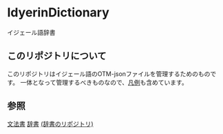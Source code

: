 # IdyerinDictionary
イジェール語辞書

## このリポジトリについて
このリポジトリはイジェール語のOTM-jsonファイルを管理するためのものです。
一体となって管理するべきものなので、[凡例](https://github.com/Zaslon/IdyerinDictionary/blob/9e774e223ae5f384beb65717fd94fff9d68ebd5a/%E5%87%A1%E4%BE%8B.md)も含めています。

## 参照
[文法書](https://zaslon.info/idyer/)
[辞書](https://zaslon.info/dict/dict.php)
[(辞書のリポジトリ)](https://github.com/Zaslon/webDictionary)
